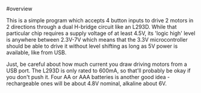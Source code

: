 #overview

This is a simple program which accepts 4 button inputs to drive 2 motors in 2 directions through a dual H-bridge circuit like an L293D. While that particular chip requires a supply voltage of at least 4.5V, its 'logic high' level is anywhere between 2.3V-7V which means that the 3.3V microcontroller should be able to drive it without level shifting as long as 5V power is available, like from USB.

Just, be careful about how much current you draw driving motors from a USB port. The L293D is only rated to 600mA, so that'll probably be okay if you don't push it. Four AA or AAA batteries is another good idea - rechargeable ones will be about 4.8V nominal, alkaline about 6V.
